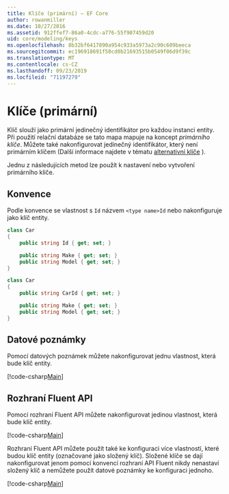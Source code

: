 ```yaml
---
title: Klíče (primární) – EF Core
author: rowanmiller
ms.date: 10/27/2016
ms.assetid: 912ffef7-86a0-4cdc-a776-55f907459d20
uid: core/modeling/keys
ms.openlocfilehash: 8b32bf6417890a954c933a5973a2c90c609beeca
ms.sourcegitcommit: ec196918691f50cd0b21693515b0549f06d9f39c
ms.translationtype: MT
ms.contentlocale: cs-CZ
ms.lasthandoff: 09/23/2019
ms.locfileid: "71197279"
---
```

# <a name="keys-primary"></a>Klíče (primární)

Klíč slouží jako primární jedinečný identifikátor pro každou instanci entity. Při použití relační databáze se tato mapa mapuje na koncept *primárního klíče*. Můžete také nakonfigurovat jedinečný identifikátor, který není primárním klíčem (Další informace najdete v tématu [alternativní klíče](alternate-keys.md) ). 

Jednu z následujících metod lze použít k nastavení nebo vytvoření primárního klíče.

## <a name="conventions"></a>Konvence

Podle konvence se vlastnost s `Id` názvem `<type name>Id` nebo nakonfiguruje jako klíč entity.

<!-- [!code-csharp[Main](samples/core/Modeling/Conventions/KeyId.cs?highlight=3)] -->
``` csharp
class Car
{
    public string Id { get; set; }

    public string Make { get; set; }
    public string Model { get; set; }
}
```

<!-- [!code-csharp[Main](samples/core/Modeling/Conventions/KeyTypeNameId.cs?highlight=3)] -->
``` csharp
class Car
{
    public string CarId { get; set; }

    public string Make { get; set; }
    public string Model { get; set; }
}
```

## <a name="data-annotations"></a>Datové poznámky

Pomocí datových poznámek můžete nakonfigurovat jednu vlastnost, která bude klíč entity.

[!code-csharp[Main](../../../samples/core/Modeling/DataAnnotations/KeySingle.cs?highlight=13)]

## <a name="fluent-api"></a>Rozhraní Fluent API

Pomocí rozhraní Fluent API můžete nakonfigurovat jedinou vlastnost, která bude klíč entity.

[!code-csharp[Main](../../../samples/core/Modeling/FluentAPI/KeySingle.cs?highlight=11,12)]

Rozhraní Fluent API můžete použít také ke konfiguraci více vlastností, které budou klíč entity (označované jako složený klíč). Složené klíče se dají nakonfigurovat jenom pomocí konvencí rozhraní API Fluent nikdy nenastaví složený klíč a nemůžete použít datové poznámky ke konfiguraci jednoho.

[!code-csharp[Main](../../../samples/core/Modeling/FluentAPI/KeyComposite.cs?highlight=11,12)]
